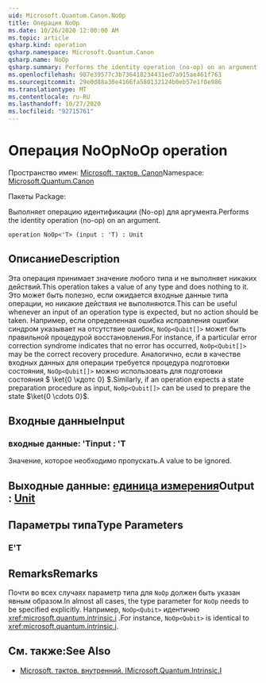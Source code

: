 ```yaml
---
uid: Microsoft.Quantum.Canon.NoOp
title: Операция NoOp
ms.date: 10/26/2020 12:00:00 AM
ms.topic: article
qsharp.kind: operation
qsharp.namespace: Microsoft.Quantum.Canon
qsharp.name: NoOp
qsharp.summary: Performs the identity operation (no-op) on an argument.
ms.openlocfilehash: 987e39577c3b736418234431ed7a915ae461f763
ms.sourcegitcommit: 29e0d88a30e4166fa580132124b0eb57e1f0e986
ms.translationtype: MT
ms.contentlocale: ru-RU
ms.lasthandoff: 10/27/2020
ms.locfileid: "92715761"
---
```

# <a name="noop-operation"></a><span data-ttu-id="bd6b9-102">Операция NoOp</span><span class="sxs-lookup"><span data-stu-id="bd6b9-102">NoOp operation</span></span>

<span data-ttu-id="bd6b9-103">Пространство имен: [Microsoft. тактов. Canon](xref:Microsoft.Quantum.Canon)</span><span class="sxs-lookup"><span data-stu-id="bd6b9-103">Namespace: [Microsoft.Quantum.Canon](xref:Microsoft.Quantum.Canon)</span></span>

<span data-ttu-id="bd6b9-104">Пакеты [](https://nuget.org/packages/)</span><span class="sxs-lookup"><span data-stu-id="bd6b9-104">Package: [](https://nuget.org/packages/)</span></span>


<span data-ttu-id="bd6b9-105">Выполняет операцию идентификации (No-op) для аргумента.</span><span class="sxs-lookup"><span data-stu-id="bd6b9-105">Performs the identity operation (no-op) on an argument.</span></span>

```qsharp
operation NoOp<'T> (input : 'T) : Unit
```


## <a name="description"></a><span data-ttu-id="bd6b9-106">Описание</span><span class="sxs-lookup"><span data-stu-id="bd6b9-106">Description</span></span>

<span data-ttu-id="bd6b9-107">Эта операция принимает значение любого типа и не выполняет никаких действий.</span><span class="sxs-lookup"><span data-stu-id="bd6b9-107">This operation takes a value of any type and does nothing to it.</span></span>
<span data-ttu-id="bd6b9-108">Это может быть полезно, если ожидается входные данные типа операции, но никакие действия не выполняются.</span><span class="sxs-lookup"><span data-stu-id="bd6b9-108">This can be useful whenever an input of an operation type is expected, but no action should be taken.</span></span>
<span data-ttu-id="bd6b9-109">Например, если определенная ошибка исправления ошибки синдром указывает на отсутствие ошибок, `NoOp<Qubit[]>` может быть правильной процедурой восстановления.</span><span class="sxs-lookup"><span data-stu-id="bd6b9-109">For instance, if a particular error correction syndrome indicates that no error has occurred, `NoOp<Qubit[]>` may be the correct recovery procedure.</span></span>
<span data-ttu-id="bd6b9-110">Аналогично, если в качестве входных данных для операции требуется процедура подготовки состояния, `NoOp<Qubit[]>` можно использовать для подготовки состояния $ \ket{0 \кдотс 0} $.</span><span class="sxs-lookup"><span data-stu-id="bd6b9-110">Similarly, if an operation expects a state preparation procedure as input, `NoOp<Qubit[]>` can be used to prepare the state $\ket{0 \cdots 0}$.</span></span>

## <a name="input"></a><span data-ttu-id="bd6b9-111">Входные данные</span><span class="sxs-lookup"><span data-stu-id="bd6b9-111">Input</span></span>

### <a name="input--t"></a><span data-ttu-id="bd6b9-112">входные данные: 'T</span><span class="sxs-lookup"><span data-stu-id="bd6b9-112">input : 'T</span></span>

<span data-ttu-id="bd6b9-113">Значение, которое необходимо пропускать.</span><span class="sxs-lookup"><span data-stu-id="bd6b9-113">A value to be ignored.</span></span>



## <a name="output--unit"></a><span data-ttu-id="bd6b9-114">Выходные данные: [единица измерения](xref:microsoft.quantum.lang-ref.unit)</span><span class="sxs-lookup"><span data-stu-id="bd6b9-114">Output : [Unit](xref:microsoft.quantum.lang-ref.unit)</span></span>



## <a name="type-parameters"></a><span data-ttu-id="bd6b9-115">Параметры типа</span><span class="sxs-lookup"><span data-stu-id="bd6b9-115">Type Parameters</span></span>

### <a name="t"></a><span data-ttu-id="bd6b9-116">Е</span><span class="sxs-lookup"><span data-stu-id="bd6b9-116">'T</span></span>



## <a name="remarks"></a><span data-ttu-id="bd6b9-117">Remarks</span><span class="sxs-lookup"><span data-stu-id="bd6b9-117">Remarks</span></span>

<span data-ttu-id="bd6b9-118">Почти во всех случаях параметр типа для `NoOp` должен быть указан явным образом.</span><span class="sxs-lookup"><span data-stu-id="bd6b9-118">In almost all cases, the type parameter for `NoOp` needs to be specified explicitly.</span></span> <span data-ttu-id="bd6b9-119">Например, `NoOp<Qubit>` идентично <xref:microsoft.quantum.intrinsic.i> .</span><span class="sxs-lookup"><span data-stu-id="bd6b9-119">For instance, `NoOp<Qubit>` is identical to <xref:microsoft.quantum.intrinsic.i>.</span></span>

## <a name="see-also"></a><span data-ttu-id="bd6b9-120">См. также:</span><span class="sxs-lookup"><span data-stu-id="bd6b9-120">See Also</span></span>

- [<span data-ttu-id="bd6b9-121">Microsoft. тактов. внутренний. I</span><span class="sxs-lookup"><span data-stu-id="bd6b9-121">Microsoft.Quantum.Intrinsic.I</span></span>](xref:Microsoft.Quantum.Intrinsic.I)